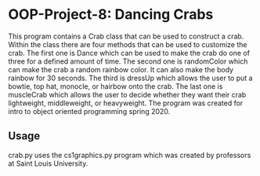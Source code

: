 # OOP-Project-8: Dancing Crabs
This program contains a Crab class that can be used to construct a crab. 
Within the class there are four methods that can be used to customize the crab.
The first one is Dance which can be used to make the crab do one of three for a defined amount of time.
The second one is randomColor which can make the crab a random rainbow color. It can also make the body rainbow for 30 seconds. 
The third is dressUp which allows the user to put a bowtie, top hat, monocle, or hairbow onto the crab.
The last one is muscleCrab which allows the user to decide whether they want their crab lightweight, middleweight, or heavyweight.
The program was created for intro to object oriented programming spring 2020.

## Usage
crab.py uses the cs1graphics.py program which was created by professors at Saint Louis University.
